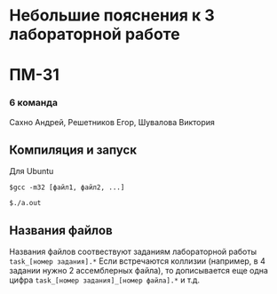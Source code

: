 # Небольшие пояснения к 3 лабораторной работе
# ПМ-31
### 6 команда
Сахно Андрей, Решетников Егор, Шувалова Виктория
## Компиляция и запуск
Для Ubuntu

<code>$gcc -m32 [файл1, файл2, ...]</code>

<code>$./a.out</code>
## Названия файлов
Названия файлов соотвествуют заданиям лабораторной работы
<code>task_[номер задания].\*</code>
Если встречаются коллизии (например, в 4 задании нужно 2 ассемблерных файла), то дописывается еще одна цифра
<code>task_[номер задания]_[номер файла].\*</code>
и т.д.
